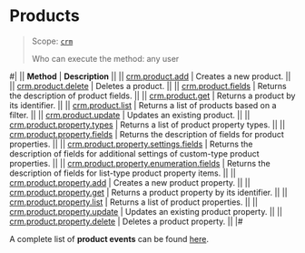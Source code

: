 # Products

> Scope: [`crm`](../../../scopes/permissions.md)
>
> Who can execute the method: any user

#|
|| **Method** | **Description** ||
|| [crm.product.add](./crm-product-add.md) | Creates a new product. ||
|| [crm.product.delete](./crm-product-delete.md) | Deletes a product. ||
|| [crm.product.fields](./crm-product-fields.md) | Returns the description of product fields. ||
|| [crm.product.get](./crm-product-get.md) | Returns a product by its identifier. ||
|| [crm.product.list](./crm-product-list.md) | Returns a list of products based on a filter. ||
|| [crm.product.update](./crm-product-update.md) | Updates an existing product. ||
|| [crm.product.property.types](./crm-product-property-types.md) | Returns a list of product property types. ||
|| [crm.product.property.fields](./crm-product-property-fields.md) | Returns the description of fields for product properties. ||
|| [crm.product.property.settings.fields](./crm-product-property-settings-fields.md) | Returns the description of fields for additional settings of custom-type product properties. ||
|| [crm.product.property.enumeration.fields](./crm-product-property-enumeration-fields.md) | Returns the description of fields for list-type product property items. ||
|| [crm.product.property.add](./crm-product-property-add.md) | Creates a new product property. ||
|| [crm.product.property.get](./crm-product-property-get.md) | Returns a product property by its identifier. ||
|| [crm.product.property.list](./crm-product-property-list.md) | Returns a list of product properties. ||
|| [crm.product.property.update](./crm-product-property-update.md) | Updates an existing product property. ||
|| [crm.product.property.delete](./crm-product-property-delete.md) | Deletes a product property. ||
|#

A complete list of **product events** can be found [here](./events-custom/index.md).
